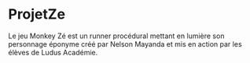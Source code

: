 # ProjetZe

Le jeu Monkey Zé est un runner procédural mettant en lumière son personnage éponyme créé par Nelson Mayanda et mis en action par les élèves de Ludus Académie.
